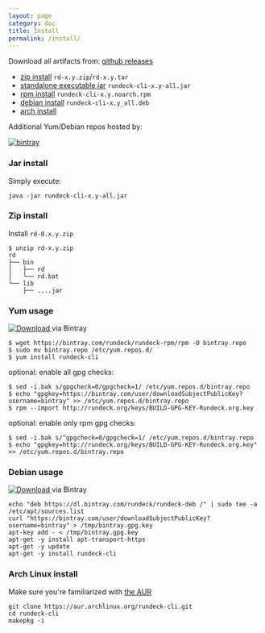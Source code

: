 ```yaml
---
layout: page
category: doc
title: Install
permalink: /install/
---
```



Download all artifacts from: [github releases](https://github.com/rundeck/rundeck-cli/releases)

* [zip install](#zip-install) `rd-x.y.zip`/`rd-x.y.tar`
* [standalone executable jar](#jar-install) `rundeck-cli-x.y-all.jar`
* [rpm install](#yum-usage) `rundeck-cli-x.y.noarch.rpm`
* [debian install](#debian-usage) `rundeck-cli-x.y_all.deb`
* [arch install](#arch-install)

Additional Yum/Debian repos hosted by:

[![bintray]({{site.url}}{{site.baseurl}}/images/downloads-by-bintray-150.png)](https://bintray.com)

### Jar install

Simply execute:

    java -jar rundeck-cli-x.y-all.jar

### Zip install

Install `rd-0.x.y.zip`

    $ unzip rd-x.y.zip
	rd
	├── bin
	│   ├── rd
	│   └── rd.bat
	└── lib
	    ├── ....jar


### Yum usage

[![Download](https://api.bintray.com/packages/rundeck/rundeck-rpm/rundeck-cli/images/download.svg?version={{site.app_version}}) ](https://bintray.com/rundeck/rundeck-rpm/rundeck-cli/{{site.app_version}}/link) via Bintray 

~~~{.sh}
$ wget https://bintray.com/rundeck/rundeck-rpm/rpm -O bintray.repo
$ sudo mv bintray.repo /etc/yum.repos.d/
$ yum install rundeck-cli
~~~

optional: enable all gpg checks:

~~~{.sh}
$ sed -i.bak s/gpgcheck=0/gpgcheck=1/ /etc/yum.repos.d/bintray.repo
$ echo "gpgkey=https://bintray.com/user/downloadSubjectPublicKey?username=bintray" >> /etc/yum.repos.d/bintray.repo
$ rpm --import http://rundeck.org/keys/BUILD-GPG-KEY-Rundeck.org.key 
~~~

optional: enable only rpm gpg checks:

~~~{.sh}
$ sed -i.bak s/^gpgcheck=0/gpgcheck=1/ /etc/yum.repos.d/bintray.repo
$ echo "gpgkey=http://rundeck.org/keys/BUILD-GPG-KEY-Rundeck.org.key" >> /etc/yum.repos.d/bintray.repo 
~~~

### Debian usage

 [ ![Download](https://api.bintray.com/packages/rundeck/rundeck-deb/rundeck-cli/images/download.svg?version={{site.app_version}}) ](https://bintray.com/rundeck/rundeck-deb/rundeck-cli/{{site.app_version}}/link)
via Bintray

~~~{.sh}
echo "deb https://dl.bintray.com/rundeck/rundeck-deb /" | sudo tee -a /etc/apt/sources.list
curl "https://bintray.com/user/downloadSubjectPublicKey?username=bintray" > /tmp/bintray.gpg.key
apt-key add - < /tmp/bintray.gpg.key
apt-get -y install apt-transport-https
apt-get -y update
apt-get -y install rundeck-cli
~~~

### Arch Linux install

Make sure you're familiarized with [the AUR](https://wiki.archlinux.org/index.php/Arch_User_Repository)

~~~{.sh}
git clone https://aur.archlinux.org/rundeck-cli.git
cd rundeck-cli
makepkg -i
~~~

